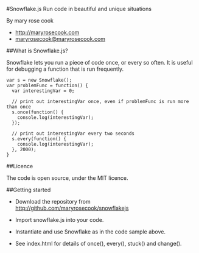 #Snowflake.js
Run code in beautiful and unique situations

By mary rose cook

* http://maryrosecook.com
* maryrosecook@maryrosecook.com

##What is Snowflake.js?

Snowflake lets you run a piece of code once, or every so often.  It is useful for debugging a function that is run frequently.

<pre><code>var s = new Snowflake();
var problemFunc = function() {
  var interestingVar = 0;

  // print out interestingVar once, even if problemFunc is run more than once
  s.once(function() {
    console.log(interestingVar);
  });

  // print out interestingVar every two seconds
  s.every(function() {
    console.log(interestingVar);
  }, 2000);
}
</code></pre>

##Licence

The code is open source, under the MIT licence.

##Getting started

* Download the repository from http://github.com/maryrosecook/snowflakejs

* Import snowflake.js into your code.

* Instantiate and use Snowflake as in the code sample above.

* See index.html for details of once(), every(), stuck() and change().
